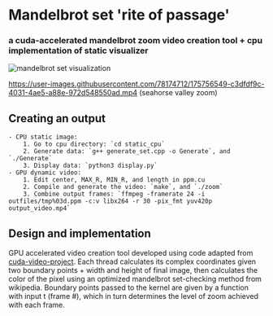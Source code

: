 # Mandelbrot set 'rite of passage'
### a cuda-accelerated mandelbrot zoom video creation tool + cpu implementation of static visualizer

![mandelbrot set visualization](https://user-images.githubusercontent.com/78174712/174942522-cf79d6e3-fbee-4b69-b639-f72406418298.png)


https://user-images.githubusercontent.com/78174712/175756549-c3dfdf9c-4031-4ae5-a88e-972d548550ad.mp4
(seahorse valley zoom)


## Creating an output
	- CPU static image:
		1. Go to cpu directory: `cd static_cpu`
		2. Generate data: `g++ generate_set.cpp -o Generate`, and `./Generate`
		3. Display data: `python3 display.py`
	- GPU dynamic video:
		1. Edit center, MAX_R, MIN_R, and length in ppm.cu
		2. Compile and generate the video: `make`, and `./zoom`
		3. Combine output frames: `ffmpeg -framerate 24 -i outfiles/tmp%03d.ppm -c:v libx264 -r 30 -pix_fmt yuv420p output_video.mp4`

## Design and implementation
GPU accelerated video creation tool developed using code adapted from [cuda-video-project](https://github.com/bojdell/cuda-video-project).
Each thread calculates its complex coordinates given two boundary points + width and height of final image, then calculates the color of the pixel using an optimized mandelbrot set-checking method from wikipedia.
Boundary points passed to the kernel are given by a function with input t (frame #), which in turn determines the level of zoom achieved with each frame.
